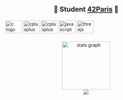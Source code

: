 <h2 align="center">🐣 Student <a href="https://github.com/42Paris">42Paris</a> 🐣</h2>


###

<div align="left">
<img src="https://github.com/sleepychloe/sleepychloe/assets/78352910/f3210696-c431-4a10-ab05-e0890e38204f" height="40" width="52" alt="c logo"  />

<img src="https://github.com/sleepychloe/sleepychloe/assets/78352910/c3b665ca-f94a-47b7-ac60-910a7eda18de" height="40" width="52" alt="cplusplus logo"  />

<img src="https://github.com/sleepychloe/sleepychloe/assets/78352910/d54a2e2e-6735-4abc-98a1-1b1dfd4e162e" height="40" width="52" alt="cplusplus logo"  />

<img src="https://github.com/sleepychloe/sleepychloe/assets/78352910/e11230f1-8f18-4d0d-ad28-18ea48055a72" height="40" width="52" alt="javascript logo"  />

<img src="https://github.com/sleepychloe/sleepychloe/assets/78352910/988fecbf-8ee3-4d26-9d6c-ba3d893bf61c" height="40" width="52" alt="threejs logo"  />

</div>

###

<div align="center">
  <img src="https://github-readme-stats.vercel.app/api?username=sleepychloe&hide_title=false&hide_rank=false&show_icons=true&include_all_commits=true&count_private=true&disable_animations=false&theme=dracula&locale=en&hide_border=false&order=1" height="150" alt="stats graph"  />
</div>


<div align="center"> 
<a href="https://visitcount.itsvg.in">
  <img src="https://visitcount.itsvg.in/api?id=sleepychloe&label=Profile%20Views&color=12&icon=9&pretty=false" />
</a>
</div>
